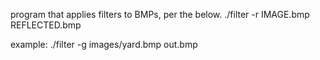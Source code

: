 program that applies filters to BMPs, per the below.
./filter -r IMAGE.bmp REFLECTED.bmp

example:
./filter -g images/yard.bmp out.bmp
